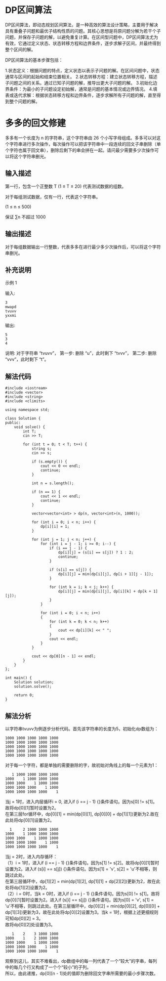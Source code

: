 # DP区间算法
DP区间算法，即动态规划区间算法，是一种高效的算法设计策略，主要用于解决具有重叠子问题和最优子结构性质的问题。其核心思想是将原问题分解为若干个子问题，并保存子问题的解，以避免重复计算。在区间型问题中，DP区间算法尤为有效，它通过定义状态、状态转移方程和边界条件，逐步求解子区间，并最终得到整个区间的解。

DP区间算法的基本步骤包括：

1.状态定义：根据问题的特点，定义状态以表示子问题的解。在区间问题中，状态通常与区间的起始和结束位置相关。
2.状态转移方程：建立状态转移方程，描述子问题之间的关系。通过已知子问题的解，推导出更大子问题的解。
3.初始化边界条件：为最小的子问题设定初始解，通常是问题的基本情况或边界情况。
4.填表或迭代求解：根据状态转移方程和边界条件，逐步求解所有子问题的解，直至得到整个问题的解。
# 多多的回文修建
多多有一个长度为 n 的字符串，这个字符串由 26 个小写字母组成。多多可以对这个字符串进行多次操作，每次操作可以把该字符串中一段连续的回文子串删除（单个字符也属于回文串），删除后剩下的串会拼在一起。请问最少需要多少次操作可以将这个字符串删光。

## 输入描述

第一行，包含一个正整数 T (1 ≤ T ≤ 20) 代表测试数据的组数。

对于每组测试数据，仅有一行，代表这个字符串。

(1 ≤ n ≤ 500)

保证 ∑n 不超过 1000

## 输出描述

对于每组数据输出一行整数，代表多多在进行最少多少次操作后，可以将这个字符串删光。

## 补充说明

示例 1

输入:
```
3
mwapd
tvuvv
yxxmi
```
输出:
```
5
3
4
```
说明: 对于字符串 “tvuvv”， 第一步: 删除 “u”，此时剩下 “tvvv”， 第二步: 删除 “vvv”，此时剩下 “t”。

## 解法代码
```
#include <iostream>
#include <vector>
#include <string>
#include <climits>

using namespace std;

class Solution {
public:
    void solve() {
        int T;
        cin >> T;

        for (int t = 0; t < T; t++) {
            string s;
            cin >> s;

            if (s.empty()) {
                cout << 0 << endl;
                continue;
            }

            int n = s.length();

            if (n == 1) {
                cout << 1 << endl;
                continue;
            }

            vector<vector<int> > dp(n, vector<int>(n, 1000));

            for (int i = 0; i < n; i++) {
                dp[i][i] = 1;
            }

            for (int j = 1; j < n; j++) {
                for (int i = j - 1; i >= 0; i--) {
                    if (i == j - 1) {
                        dp[i][j] = (s[i] == s[j]) ? 1 : 2;
                        continue;
                    }

                    if (s[i] == s[j]) {
                        dp[i][j] = min(dp[i][j], dp[i + 1][j - 1]);
                    }

                    for (int k = i; k < j; k++) {
                        dp[i][j] = min(dp[i][j], dp[i][k] + dp[k + 1][j]);
                    }
                }
                
                for (int i = 0; i < n; i++)
                {
                	for (int k = 0; k < n; k++)
                	{
                		cout << dp[i][k] << " ";
					}
					cout << endl;
				}
            }

            cout << dp[0][n - 1] << endl;
        }
    }
};

int main() {
    Solution solution;
    solution.solve();

    return 0;
}
```
## 解法分析
以字符串tvuvv为例逐步分析代码。首先该字符串的长度为5，初始化dp数组为：
```
1000 1000 1000 1000 1000
1000 1000 1000 1000 1000
1000 1000 1000 1000 1000
1000 1000 1000 1000 1000
1000 1000 1000 1000 1000
```
对于每一个字符，都是单独的需要删除的字，故初始对角线上的每一个元素为1：
```
   1 1000 1000 1000 1000
1000    1 1000 1000 1000
1000 1000    1 1000 1000
1000 1000 1000    1 1000
1000 1000 1000 1000    1
```
当j = 1时，进入内层循环i = 0, 进入if (i == j - 1) {}条件语句。因为s[0] != s[1]。故将dp[0][1]暂时设置为2。\
在第三层for循环中，dp[0][1] = min(dp[0][1], dp[0][0] + dp[1][1])更新为2.故在此处将dp[0][1]设置为2。
```
  1     2 1000 1000 1000
1000    1 1000 1000 1000
1000 1000    1 1000 1000
1000 1000 1000    1 1000
1000 1000 1000 1000    1
```
当j = 2时，进入内存循环：\
（1）i = 1时，进入if (i == j - 1) {}条件语句。因为s[1] != s[2]。故将dp[0][1]暂时设置为2。进入if (s[i] == s[j]) {}条件语句。因为s[1] = 'v', s[2] = 'u'不相等，则跳过此处。\
在第三层循环中，dp[1][2] = min(dp[1][2], dp[1][1] + dp[2][2])更新为2，故在此处将dp[1][2]设置为2。\
（2）i = 0时，当k = 0时，进入if (i == j - 1) {}条件语句。因为s[0] != s[1]。故将dp[0][1]暂时设置为2。进入if (s[i] == s[j]) {}条件语句。因为s[0] = 'v', s[1] = 'u'不相等，则跳过此处。在第三层循环中，dp[0][2] = min(dp[0][2], dp[0][0] + dp[1][3])更新为3，故在此处将dp[0][2]设置为3。当k = 1时，根据上述更细规则可知dp[0][2] = 3。\
故将dp[0][2]处设置为3。
```
   1    2    3 1000 1000
1000    1    2 1000 1000
1000 1000    1 1000 1000
1000 1000 1000    1 1000
1000 1000 1000 1000    1
```
观察到这儿，其实不难看出，dp数组中的每一列代表了一个“较大”的字串，每列中的每几个行又构成了一个个“较小”的子列。\
所以，由此递推，dp[0][n - 1]处的值即为删除回文字串所需要的最小步骤次数。
